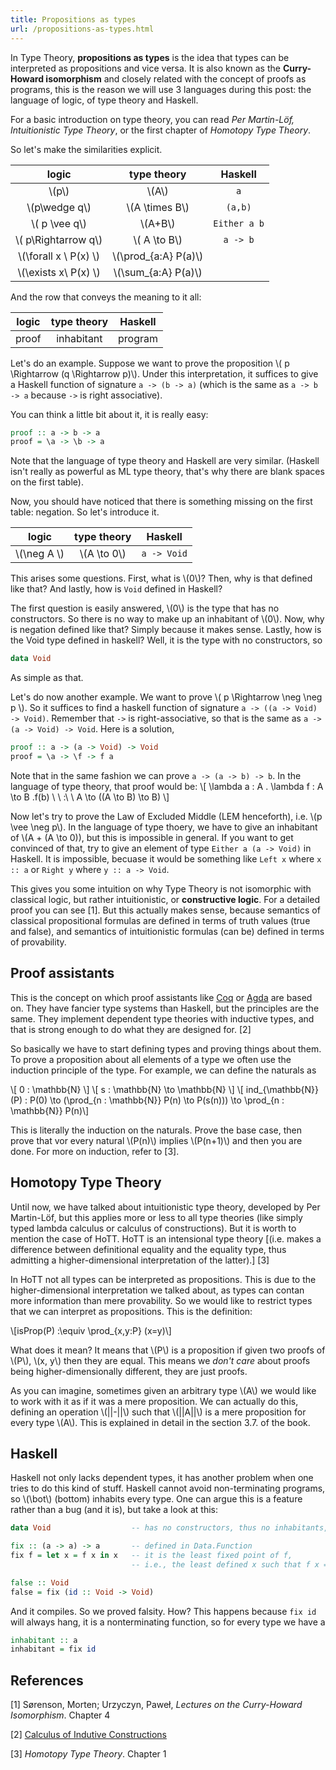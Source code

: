 ```yaml
---
title: Propositions as types
url: /propositions-as-types.html
---
```


In Type Theory, **propositions as types** is the idea that types can be interpreted as propositions and vice versa. It is also known as the **Curry-Howard isomorphism** and closely related with the concept of proofs as programs, this is the reason we will use 3 languages during this post: the language of logic, of type theory and Haskell.

<!--more-->

For a basic introduction on type theory, you can read *Per Martin-Löf, Intuitionistic Type Theory*, or the first chapter of *Homotopy Type Theory*.

So let's make the similarities explicit. 

|     logic                           |type theory               |     Haskell      |
|:-----------------------------------:|:------------------------:|:----------------:|
|  \\(p\\\)                           |   \\(A\\)                |        `a`         |
| \\(p\\wedge q\\)                    |  \\(A \\times B\\)       |       `(a,b)`      |
| \\( p \\vee q\\)                    |  \\(A+B\\)               |    `Either a b`    |
|  \\( p\\Rightarrow q\\)             |  \\( A \\to B\\)         |      `a -> b`      |
| \\(\\forall x \ P(x) \\)        |  \\(\\prod_{a:A} P(a)\\)    |                  |
| \\(\\exists x\ P(x) \\)        |  \\(\\sum_{a:A} P(a)\\)    |                  |


And the row that conveys the meaning to it all:


|     logic                           |type theory               |     Haskell      |
|:-----------------------------------:|:------------------------:|:----------------:|
|     proof                 |  inhabitant | program |



Let's do an example. Suppose we want to prove the proposition \\( p \\Rightarrow (q \\Rightarrow p)\\). Under this interpretation, it suffices to give a Haskell function of signature `a -> (b -> a)` (which is the same as `a -> b -> a` because `->` is right associative).

You can think a little bit about it, it is really easy:

```haskell
proof :: a -> b -> a
proof = \a -> \b -> a
```

Note that the language of type theory and Haskell are very similar. (Haskell isn't really as powerful as ML type theory, that's why there are blank spaces on the first table).

Now, you should have noticed that there is something missing on the first table: negation. So let's introduce it. 


|     logic                           |type theory               |     Haskell      |
|:-----------------------------------:|:------------------------:|:----------------:|
|     \\(\\neg A \\)                 |  \\(A \\to 0\\) | `a -> Void` |

This arises some questions. First, what is \\(0\\)? Then, why is that defined like that? And lastly, how is `Void` defined in Haskell?

The first question is easily answered, \\(0\\) is the type that has no constructors. So there is no way to make up an inhabitant of \\(0\\). Now, why is negation defined like that? Simply because it makes sense. Lastly, how is the Void type defined in haskell? Well, it is the type with no constructors, so
```haskell
data Void
```
As simple as that. 

Let's do now another example. We want to prove \\( p \\Rightarrow \\neg \\neg p \\). So it suffices to find a haskell function of signature ```a -> ((a -> Void) -> Void)```. Remember that  ```->``` is right-associative, so that is the same as ```a -> (a -> Void) -> Void```. Here is a solution,
```haskell
proof :: a -> (a -> Void) -> Void
proof = \a -> \f -> f a
```
Note that in the same fashion we can prove ```a -> (a -> b) -> b```. In the language of type theory, that proof would be:
\\[ \\lambda a : A . \\lambda f : A \\to B .f(b) \\ \\ :\\ \\  A \\to ((A \\to B) \\to B) \\]

Now let's try to prove the Law of Excluded Middle (LEM henceforth), i.e. \\(p \\vee \\neg p\\). In the language of type thoery, we have to give an inhabitant of \\(A + (A \\to 0)), but this is impossible in general. If you want to get convinced of that, try to give an element of type ```Either a (a -> Void)``` in Haskell. It is impossible, becuase it would be something like ```Left x``` where ```x :: a``` or ```Right y``` where ```y :: a -> Void```. 

This gives you some intuition on why Type Theory is not isomorphic with classical logic, but rather intuitionistic, or **constructive logic**. For a detailed proof you can see [1]. But this actually makes sense, because semantics of classical propositional formulas are defined in terms of truth values (true and false), and semantics of intuitionistic formulas (can be) defined in terms of provability. 


Proof assistants
----------------

This is the concept on which proof assistants like [Coq](https://coq.inria.fr/) or [Agda](http://wiki.portal.chalmers.se/agda/pmwiki.php) are based on. 
They have fancier type systems than Haskell, but the principles are the same. They implement dependent type theories with inductive types, and that is strong enough to do what they are designed for. [2]

So basically we have to start defining types and proving things about them. To prove a proposition about all elements of a type we often use the induction principle of the type. For example, we can define the naturals as

\\[ 0 : \\mathbb{N} \\]
\\[ s : \\mathbb{N} \\to \\mathbb{N} \\]
\\[ ind_{\\mathbb{N}}(P) : P(0) \\to (\\prod_{n : \\mathbb{N}} P(n) \\to P(s(n))) \to \\prod_{n : \\mathbb{N}} P(n)\\]

This is literally the induction on the naturals. Prove the base case, then prove that vor every natural \\(P(n)\\) implies \\(P(n+1)\\) and then you are done. For more on induction, refer to [3].


Homotopy Type Theory
--------------------

Until now, we have talked about intuitionistic type theory, developed by Per Martin-Löf, but this applies more or less to all type theories (like simply typed lambda calculus or calculus of constructions).
But it is worth to mention the case of HoTT. HoTT is an intensional type theory [(i.e. makes a difference between definitional equality and the equality type, thus admitting a higher-dimensional interpretation of the latter).] [3]

In HoTT not all types can be interpreted as propositions. This is due to the higher-dimensional interpretation we talked about, as types can contan more information than mere provability. So we would like to restrict types that we can interpret as propositions.
This is the definition:

\\[isProp(P) :\\equiv \\prod_{x,y:P} (x=y)\\]

What does it mean? It means that \\(P\\) is a proposition if given two proofs of \\(P\\), \\(x, y\\) then they are equal. This means we *don't care* about proofs being higher-dimensionally different, they are just proofs.

As you can imagine, sometimes given an arbitrary type \\(A\\) we would like to work with it as if it was a mere proposition. We can actually do this, defining an operation \\(||-||\\) such that \\(||A||\\) is a mere proposition for every type \\(A\\). This is explained in detail in the section 3.7. of the book.

Haskell
-------
Haskell not only lacks dependent types, it has another problem when one tries to do this kind of stuff. 
Haskell cannot avoid non-terminating programs, so \\(\\bot\\) (bottom) inhabits every type. One can argue this is a feature rather than a bug (and it is), but take a look at this:

```haskell
data Void                  -- has no constructors, thus no inhabitants, right?

fix :: (a -> a) -> a       -- defined in Data.Function
fix f = let x = f x in x   -- it is the least fixed point of f,
                           -- i.e., the least defined x such that f x = x

false :: Void
false = fix (id :: Void -> Void)
```

And it compiles. So we proved falsity. How? This happens because `fix id` will always hang, it is a nonterminating function, so for every type we have a

```haskell
inhabitant :: a
inhabitant = fix id
```

References
----------

\[1\] Sørenson, Morten; Urzyczyn, Paweł, *Lectures on the Curry-Howard Isomorphism*. Chapter 4

\[2\] [Calculus of Indutive Constructions](https://coq.inria.fr/refman/Reference-Manual006.html)

\[3\] *Homotopy Type Theory*. Chapter 1
